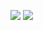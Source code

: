 ![](https://github.com/samyclem/blog/workflows/CI/badge.svg) ![](https://github.com/samyclem/blog/workflows/GH-Pages%20Status/badge.svg)
